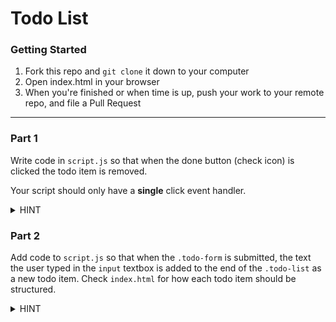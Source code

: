# Todo List

### Getting Started

1. Fork this repo and `git clone` it down to your computer
1. Open index.html in your browser
1. When you're finished or when time is up, push your work to your remote repo, and file a Pull Request

---

### Part 1

Write code in `script.js` so that when the done button (check icon) is clicked the todo item is removed.

Your script should only have a **single** click event handler.

<details>
<summary>HINT</summary>

You'll need to combine:
- DOM selection
- event delegation
- `event.target`
- some way to check that the clicked element is the done button
- DOM traversal
- DOM manipulation (removing elements)

</details>

### Part 2

Add code to `script.js` so that when the `.todo-form` is submitted, the text the user typed in the `input` textbox is added to the end of the `.todo-list` as a new todo item. Check `index.html` for how each todo item should be structured.

<details>
<summary>HINT</summary>

- Add a [`submit` event](https://developer.mozilla.org/en-US/docs/Web/API/HTMLFormElement/submit_event) listener on the form (`.todo-form`) element.

In the `submit` event handler:
- [Stop the default behaviour](https://developer.mozilla.org/en-US/docs/Web/API/Event/preventDefault) of form submissions.
- Get the `input` element using DOM traversal (`.children`, etc.) or DOM selection (`.querySelector`, etc.).
- Get what the user typed in the `input` element using the [`.value` property](https://www.w3schools.com/jsref/prop_text_value.asp).
- Create a new todo item with this structure:
    ``` html
    <div class="todo">
      <p>{WHAT_THE_USER_TYPED_IN_THE_INPUT_ELEMENT}</p>
      <button class="done">done</button>
    </div>
    ```

    - You'll need:
        - [`document.createElement`](https://developer.mozilla.org/en-US/docs/Web/API/Document/createElement)
        - [`.className`](https://developer.mozilla.org/en-US/docs/Web/API/Element/className) or [`.classList.add()`](https://developer.mozilla.org/en-US/docs/Web/API/Element/classList)
        - [`.textContent`](https://www.w3schools.com/jsref/prop_node_textcontent.asp)
        - [`.appendChild`](https://developer.mozilla.org/en-US/docs/Web/API/Node/appendChild)

- Append your new todo item to the `.todo-list` element with [`.appendChild`](https://developer.mozilla.org/en-US/docs/Web/API/Node/appendChild).

</details>
